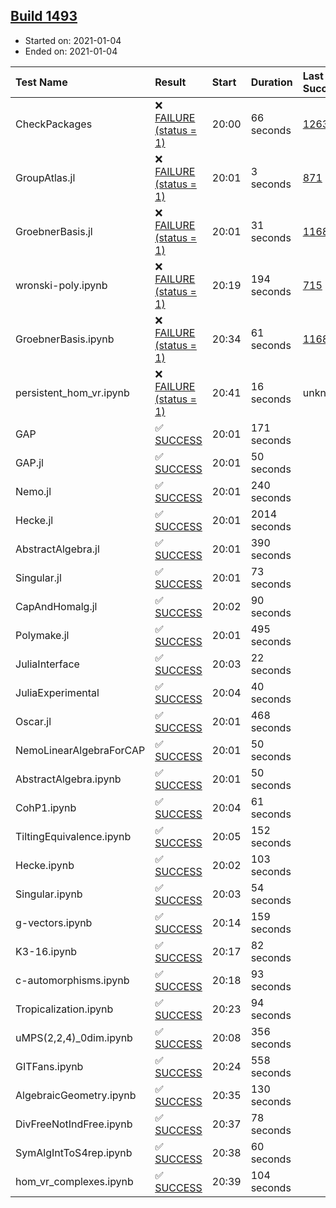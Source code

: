 ## [Build 1493](https://oscarci.mathematik.uni-kl.de/job/oscar-stable/1493/)

* Started on: 2021-01-04
* Ended on: 2021-01-04

| Test Name    | Result | Start | Duration | Last Success | First Failure |
|:-------------|:-------|:------|:---------|:-------------|:--------------|
| CheckPackages | ❌ [FAILURE (status = 1)](https://oscarci.mathematik.uni-kl.de/job/oscar-stable/1493/artifact/logs/build-1493/CheckPackages.log) | 20:00 | 66 seconds | [1263](https://oscarci.mathematik.uni-kl.de/job/oscar-stable/1263/) | [1264](https://oscarci.mathematik.uni-kl.de/job/oscar-stable/1264/) |
| GroupAtlas.jl | ❌ [FAILURE (status = 1)](https://oscarci.mathematik.uni-kl.de/job/oscar-stable/1493/artifact/logs/build-1493/GroupAtlas.jl.log) | 20:01 | 3 seconds | [871](https://oscarci.mathematik.uni-kl.de/job/oscar-stable/871/) | [872](https://oscarci.mathematik.uni-kl.de/job/oscar-stable/872/) |
| GroebnerBasis.jl | ❌ [FAILURE (status = 1)](https://oscarci.mathematik.uni-kl.de/job/oscar-stable/1493/artifact/logs/build-1493/GroebnerBasis.jl.log) | 20:01 | 31 seconds | [1168](https://oscarci.mathematik.uni-kl.de/job/oscar-stable/1168/) | [1169](https://oscarci.mathematik.uni-kl.de/job/oscar-stable/1169/) |
| wronski-poly.ipynb | ❌ [FAILURE (status = 1)](https://oscarci.mathematik.uni-kl.de/job/oscar-stable/1493/artifact/logs/build-1493/wronski-poly.ipynb.log) | 20:19 | 194 seconds | [715](https://oscarci.mathematik.uni-kl.de/job/oscar-stable/715/) | [716](https://oscarci.mathematik.uni-kl.de/job/oscar-stable/716/) |
| GroebnerBasis.ipynb | ❌ [FAILURE (status = 1)](https://oscarci.mathematik.uni-kl.de/job/oscar-stable/1493/artifact/logs/build-1493/GroebnerBasis.ipynb.log) | 20:34 | 61 seconds | [1168](https://oscarci.mathematik.uni-kl.de/job/oscar-stable/1168/) | [1169](https://oscarci.mathematik.uni-kl.de/job/oscar-stable/1169/) |
| persistent_hom_vr.ipynb | ❌ [FAILURE (status = 1)](https://oscarci.mathematik.uni-kl.de/job/oscar-stable/1493/artifact/logs/build-1493/persistent_hom_vr.ipynb.log) | 20:41 | 16 seconds | unknown | unknown |
| GAP | ✅ [SUCCESS](https://oscarci.mathematik.uni-kl.de/job/oscar-stable/1493/artifact/logs/build-1493/GAP.log) | 20:01 | 171 seconds |  |  |
| GAP.jl | ✅ [SUCCESS](https://oscarci.mathematik.uni-kl.de/job/oscar-stable/1493/artifact/logs/build-1493/GAP.jl.log) | 20:01 | 50 seconds |  |  |
| Nemo.jl | ✅ [SUCCESS](https://oscarci.mathematik.uni-kl.de/job/oscar-stable/1493/artifact/logs/build-1493/Nemo.jl.log) | 20:01 | 240 seconds |  |  |
| Hecke.jl | ✅ [SUCCESS](https://oscarci.mathematik.uni-kl.de/job/oscar-stable/1493/artifact/logs/build-1493/Hecke.jl.log) | 20:01 | 2014 seconds |  |  |
| AbstractAlgebra.jl | ✅ [SUCCESS](https://oscarci.mathematik.uni-kl.de/job/oscar-stable/1493/artifact/logs/build-1493/AbstractAlgebra.jl.log) | 20:01 | 390 seconds |  |  |
| Singular.jl | ✅ [SUCCESS](https://oscarci.mathematik.uni-kl.de/job/oscar-stable/1493/artifact/logs/build-1493/Singular.jl.log) | 20:01 | 73 seconds |  |  |
| CapAndHomalg.jl | ✅ [SUCCESS](https://oscarci.mathematik.uni-kl.de/job/oscar-stable/1493/artifact/logs/build-1493/CapAndHomalg.jl.log) | 20:02 | 90 seconds |  |  |
| Polymake.jl | ✅ [SUCCESS](https://oscarci.mathematik.uni-kl.de/job/oscar-stable/1493/artifact/logs/build-1493/Polymake.jl.log) | 20:01 | 495 seconds |  |  |
| JuliaInterface | ✅ [SUCCESS](https://oscarci.mathematik.uni-kl.de/job/oscar-stable/1493/artifact/logs/build-1493/JuliaInterface.log) | 20:03 | 22 seconds |  |  |
| JuliaExperimental | ✅ [SUCCESS](https://oscarci.mathematik.uni-kl.de/job/oscar-stable/1493/artifact/logs/build-1493/JuliaExperimental.log) | 20:04 | 40 seconds |  |  |
| Oscar.jl | ✅ [SUCCESS](https://oscarci.mathematik.uni-kl.de/job/oscar-stable/1493/artifact/logs/build-1493/Oscar.jl.log) | 20:01 | 468 seconds |  |  |
| NemoLinearAlgebraForCAP | ✅ [SUCCESS](https://oscarci.mathematik.uni-kl.de/job/oscar-stable/1493/artifact/logs/build-1493/NemoLinearAlgebraForCAP.log) | 20:01 | 50 seconds |  |  |
| AbstractAlgebra.ipynb | ✅ [SUCCESS](https://oscarci.mathematik.uni-kl.de/job/oscar-stable/1493/artifact/logs/build-1493/AbstractAlgebra.ipynb.log) | 20:01 | 50 seconds |  |  |
| CohP1.ipynb | ✅ [SUCCESS](https://oscarci.mathematik.uni-kl.de/job/oscar-stable/1493/artifact/logs/build-1493/CohP1.ipynb.log) | 20:04 | 61 seconds |  |  |
| TiltingEquivalence.ipynb | ✅ [SUCCESS](https://oscarci.mathematik.uni-kl.de/job/oscar-stable/1493/artifact/logs/build-1493/TiltingEquivalence.ipynb.log) | 20:05 | 152 seconds |  |  |
| Hecke.ipynb | ✅ [SUCCESS](https://oscarci.mathematik.uni-kl.de/job/oscar-stable/1493/artifact/logs/build-1493/Hecke.ipynb.log) | 20:02 | 103 seconds |  |  |
| Singular.ipynb | ✅ [SUCCESS](https://oscarci.mathematik.uni-kl.de/job/oscar-stable/1493/artifact/logs/build-1493/Singular.ipynb.log) | 20:03 | 54 seconds |  |  |
| g-vectors.ipynb | ✅ [SUCCESS](https://oscarci.mathematik.uni-kl.de/job/oscar-stable/1493/artifact/logs/build-1493/g-vectors.ipynb.log) | 20:14 | 159 seconds |  |  |
| K3-16.ipynb | ✅ [SUCCESS](https://oscarci.mathematik.uni-kl.de/job/oscar-stable/1493/artifact/logs/build-1493/K3-16.ipynb.log) | 20:17 | 82 seconds |  |  |
| c-automorphisms.ipynb | ✅ [SUCCESS](https://oscarci.mathematik.uni-kl.de/job/oscar-stable/1493/artifact/logs/build-1493/c-automorphisms.ipynb.log) | 20:18 | 93 seconds |  |  |
| Tropicalization.ipynb | ✅ [SUCCESS](https://oscarci.mathematik.uni-kl.de/job/oscar-stable/1493/artifact/logs/build-1493/Tropicalization.ipynb.log) | 20:23 | 94 seconds |  |  |
| uMPS(2,2,4)_0dim.ipynb | ✅ [SUCCESS](https://oscarci.mathematik.uni-kl.de/job/oscar-stable/1493/artifact/logs/build-1493/uMPS-2-2-4-_0dim.ipynb.log) | 20:08 | 356 seconds |  |  |
| GITFans.ipynb | ✅ [SUCCESS](https://oscarci.mathematik.uni-kl.de/job/oscar-stable/1493/artifact/logs/build-1493/GITFans.ipynb.log) | 20:24 | 558 seconds |  |  |
| AlgebraicGeometry.ipynb | ✅ [SUCCESS](https://oscarci.mathematik.uni-kl.de/job/oscar-stable/1493/artifact/logs/build-1493/AlgebraicGeometry.ipynb.log) | 20:35 | 130 seconds |  |  |
| DivFreeNotIndFree.ipynb | ✅ [SUCCESS](https://oscarci.mathematik.uni-kl.de/job/oscar-stable/1493/artifact/logs/build-1493/DivFreeNotIndFree.ipynb.log) | 20:37 | 78 seconds |  |  |
| SymAlgIntToS4rep.ipynb | ✅ [SUCCESS](https://oscarci.mathematik.uni-kl.de/job/oscar-stable/1493/artifact/logs/build-1493/SymAlgIntToS4rep.ipynb.log) | 20:38 | 60 seconds |  |  |
| hom_vr_complexes.ipynb | ✅ [SUCCESS](https://oscarci.mathematik.uni-kl.de/job/oscar-stable/1493/artifact/logs/build-1493/hom_vr_complexes.ipynb.log) | 20:39 | 104 seconds |  |  |
